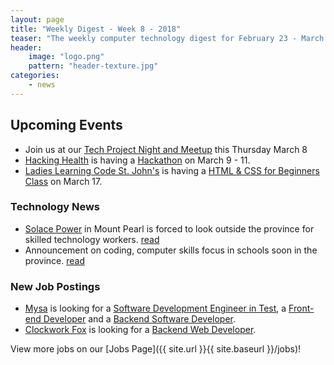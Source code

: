 ```yaml
---
layout: page
title: "Weekly Digest - Week 8 - 2018"
teaser: "The weekly computer technology digest for February 23 - March 22, 2018"
header:
    image: "logo.png"
    pattern: "header-texture.jpg"
categories:
    - news
---
```


## Upcoming Events

* Join us at our [Tech Project Night and Meetup][meetup] this Thursday March 8
* [Hacking Health][hackinghealth] is having a [Hackathon](https://www.eventbrite.ca/e/hacking-health-st-johns-hackathon-2018-tickets-42899496549) on March 9 - 11.
* [Ladies Learning Code St. John's][ladieslearningcode] is having a [HTML & CSS for Beginners Class](https://www.eventbrite.ca/e/ladies-learning-code-html-css-for-beginners-learn-to-build-a-one-page-website-from-scratch-st-johns-registration-43558299045) on March 17.

### Technology News

* [Solace Power][solace] in Mount Pearl is forced to look outside the province for skilled technology workers. [read](http://www.cbc.ca/news/canada/newfoundland-labrador/solace-power-technology-industry-skilled-workers-shortage-1.4548757)
* Announcement on coding, computer skills focus in schools soon in the province. [read](http://vocm.com/news/announcement-on-coding-computer-skills-focus-in-schools-soon/)

### New Job Postings

* [Mysa][mysA] is looking for a [Software Development Engineer in Test](https://ca.indeed.com/viewjob?t=software+development+engineer+test&jk=d5c03042f8ac55da&_ga=2.45465824.572419221.1517579041-187536507.1515443298), a [Front-end Developer](https://ca.indeed.com/viewjob?jk=ff5a5c6d3b4e1b93&tk=1c3dr9j735n92dn1&from=company) and a [Backend Software Developer](https://ca.indeed.com/viewjob?jk=c1f927822a4015d9&tk=1c3dr9j735n92dn1&from=company).
* [Clockwork Fox][clockworkfox] is looking for a [Backend Web Developer](http://clockworkfoxstudios.com/back-end-web-developer/).

View more jobs on our [Jobs Page]({{ site.url }}{{ site.baseurl }}/jobs)!

[meetup]:https://www.meetup.com/Computer-Technology-Society-of-Newfoundland-and-Labrador/events/wzrpgpyxfbcb/

[blockchainnl]:https://www.facebook.com/blockchainnl/
[gamedevnl]:http://gamedevnl.org
[hackinghealth]:https://www.facebook.com/HHStJohnsNL/
[ladieslearningcode]:https://www.canadalearningcode.ca/chapters/st-johns/
[muncompsci]:https://muncompsci.ca/

[bluedrop]:http://www.bluedroplearningnetworks.com/
[clockworkfox]:http://clockworkfoxstudios.com
[celtx]:https://www.celtx.com
[chummy]:https://chummygames.com
[colab]:https://www.colabsoftware.com/
[compusult]:http://www.compusult.net/
[hyperloop]:https://paradigmhyperloop.com/
[integrated]:http://integrated-informatics.com/
[keyassets]:https://www.keyassetsnl.ca/
[kraken]:http://krakenrobotics.com/
[mysa]:https://getmysa.com/
[nlchi]:https://www.nlchi.nl.ca/
[otherocean]:http://www.otherocean.com/
[peachy]:https://www.peachylife.ca/
[provident]:https://provident10.ca/
[quidder]:https://qwidder.com/
[quorum]:http://www.quorumdms.com/
[radient]:http://radient360.com/
[solace]:https://www.solace.ca/
[subc]:http://subcimaging.com/
[triware]:http://triware.ca/
[verafin]:https://verafin.com
[whalecompany]:https://www.heyorca.com/
[zedit]:http://www.zedit.com/
